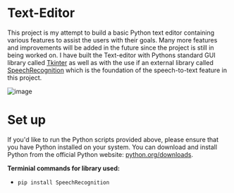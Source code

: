 # Text-Editor 

This project is my attempt to build a basic Python text editor containing various features to assist the users with their goals. Many more features and improvements will be added in the future since the project is still in being worked on. I have built the Text-editor with Pythons standard GUI library called [Tkinter](https://docs.python.org/3/library/tkinter.html) as well as with the use if an external library called [SpeechRecognition](https://pypi.org/project/SpeechRecognition/) which is the foundation of the speech-to-text feature in this project.

![image](https://github.com/KoushicSumathiKumar/Text-Editor/assets/149502679/8944ad7d-94f8-4efc-b733-c5dc732af9c2)

# Set up
If you'd like to run the Python scripts provided above, please ensure that you have Python installed on your system. You can download and install Python from the official Python website: [python.org/downloads](https://www.python.org/downloads/).

**Terminial commands for library used:**

- `pip install SpeechRecognition`
